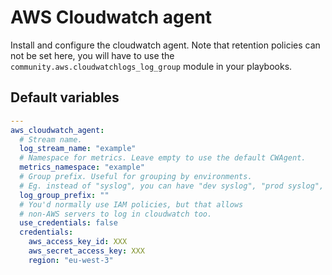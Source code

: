 # AWS Cloudwatch agent

Install and configure the cloudwatch agent.
Note that retention policies can not be set here,
you will have to use the `community.aws.cloudwatchlogs_log_group`
module in your playbooks.

<!--TOC-->
<!--ENDTOC-->

<!--ROLEVARS-->
## Default variables
```yaml
---
aws_cloudwatch_agent:
  # Stream name.
  log_stream_name: "example"
  # Namespace for metrics. Leave empty to use the default CWAgent.
  metrics_namespace: "example"
  # Group prefix. Useful for grouping by environments.
  # Eg. instead of "syslog", you can have "dev syslog", "prod syslog", etc.
  log_group_prefix: ""
  # You'd normally use IAM policies, but that allows
  # non-AWS servers to log in cloudwatch too.
  use_credentials: false
  credentials:
    aws_access_key_id: XXX
    aws_secret_access_key: XXX
    region: "eu-west-3"

```

<!--ENDROLEVARS-->
